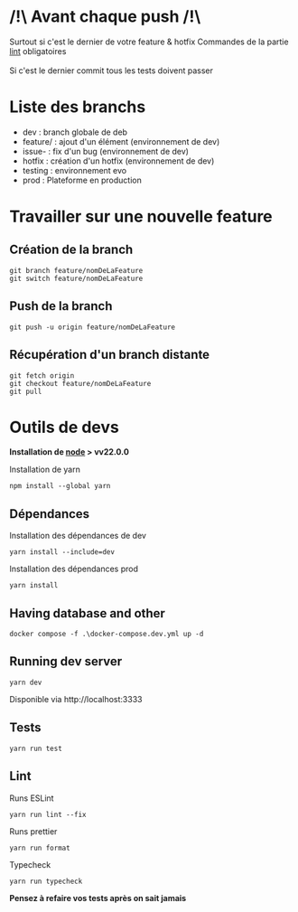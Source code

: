 # /!\ Avant chaque push /!\

Surtout si c'est le dernier de votre feature & hotfix
Commandes de la partie [lint](#Lint) obligatoires
<br>
<br>
Si c'est le dernier commit tous les tests doivent passer

# Liste des branchs

- dev : branch globale de deb
- feature/ : ajout d'un élément (environnement de dev)
- issue- : fix d'un bug (environnement de dev)
- hotfix : création d'un hotfix (environnement de dev)
- testing : environnement evo
- prod : Plateforme en production

# Travailler sur une nouvelle feature

## Création de la branch

```shell
git branch feature/nomDeLaFeature
git switch feature/nomDeLaFeature
```

## Push de la branch

```shell
git push -u origin feature/nomDeLaFeature
```

## Récupération d'un branch distante

```shell
git fetch origin
git checkout feature/nomDeLaFeature
git pull
```

# Outils de devs

**Installation de [node](https://nodejs.org/en/) > vv22.0.0**

Installation de yarn

```shell
npm install --global yarn
```

## Dépendances

Installation des dépendances de dev

```shell
yarn install --include=dev
```

Installation des dépendances prod

```shell
yarn install
```

## Having database and other

```shell
docker compose -f .\docker-compose.dev.yml up -d
```

## Running dev server

```shell
yarn dev
```

Disponible via http://localhost:3333

## Tests

```shell
yarn run test
```

## Lint

Runs ESLint

```shell
yarn run lint --fix
```

Runs prettier

```shell
yarn run format
```

Typecheck

```shell
yarn run typecheck
```

**Pensez à refaire vos tests après on sait jamais**
